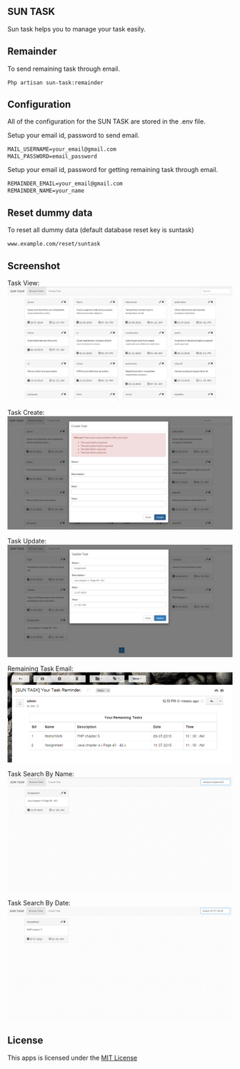 ## SUN TASK

Sun task helps you to manage your task easily.
 
## Remainder

To send remaining task through email.
```
Php artisan sun-task:remainder
```

## Configuration

All of the configuration for the SUN TASK are stored in the .env file.

Setup your email id, password to send email.

```
MAIL_USERNAME=your_email@gmail.com
MAIL_PASSWORD=email_password
```

Setup your email id, password for getting remaining task through email.

```
REMAINDER_EMAIL=your_email@gmail.com
REMAINDER_NAME=your_name
```

## Reset dummy data

To reset all dummy data (default database reset key is suntask) 
```
www.example.com/reset/suntask
```

## Screenshot

Task View:
![task view](https://github.com/IftekherSunny/SUN-TASK/blob/master/public/screenshot/suntask.png)

Task Create:
![task create](https://github.com/IftekherSunny/SUN-TASK/blob/master/public/screenshot/create.png)

Task Update:
![task update](https://github.com/IftekherSunny/SUN-TASK/blob/master/public/screenshot/update.png)

Remaining Task Email:
![remaining task email](https://github.com/IftekherSunny/SUN-TASK/blob/master/public/screenshot/email.png)

Task Search By Name:
![task search by name](https://github.com/IftekherSunny/SUN-TASK/blob/master/public/screenshot/searchbyname.png)

Task Search By Date:
![task search by Date](https://github.com/IftekherSunny/SUN-TASK/blob/master/public/screenshot/searchbydate.png)

## License

This apps is licensed under the [MIT License](https://github.com/IftekherSunny/SUN-TASK/blob/master/LICENSE)

